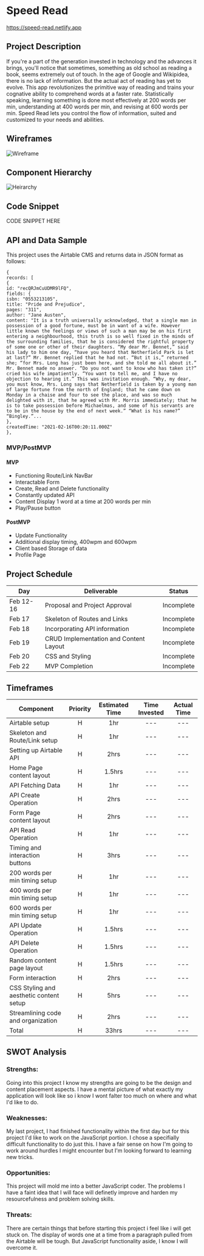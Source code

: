 # Speed Read

https://speed-read.netlify.app

## Project Description

If you're a part of the generation invested in technology and the advances it brings, you'll notice that sometimes, something as old school as reading a book, seems extremely out of touch. In the age of Google and Wikipidea, there is no lack of information. But the actual act of reading has yet to evolve. This app revolutionizes the primitive way of reading and trains your cognative ability to comprehend words at a faster rate. Statistically speaking, learning something is done most effectively at 200 words per min, understanding at 400 words per min, and revising at 600 words per min. Speed Read lets you control the flow of information, suited and customized to your needs and abilities. 

## Wireframes

![Wireframe](Assets/Wireframe.png)

## Component Hierarchy

![Heirarchy](Assets/Heirarchy.png)

## Code Snippet

CODE SNIPPET HERE

## API and Data Sample

This project uses the Airtable CMS and returns data in JSON format as follows:

```
{
records: [
{
id: "recQRJmCuUDMR9lFQ",
fields: {
isbn: "0553213105",
title: "Pride and Prejudice",
pages: "311",
author: "Jane Austen",
content: "It is a truth universally acknowledged, that a single man in possession of a good fortune, must be in want of a wife. However little known the feelings or views of such a man may be on his first entering a neighbourhood, this truth is so well fixed in the minds of the surrounding families, that he is considered the rightful property of some one or other of their daughters. “My dear Mr. Bennet,” said his lady to him one day, “have you heard that Netherfield Park is let at last?” Mr. Bennet replied that he had not. “But it is,” returned she; “for Mrs. Long has just been here, and she told me all about it.” Mr. Bennet made no answer. “Do you not want to know who has taken it?” cried his wife impatiently. “You want to tell me, and I have no objection to hearing it.” This was invitation enough. “Why, my dear, you must know, Mrs. Long says that Netherfield is taken by a young man of large fortune from the north of England; that he came down on Monday in a chaise and four to see the place, and was so much delighted with it, that he agreed with Mr. Morris immediately; that he is to take possession before Michaelmas, and some of his servants are to be in the house by the end of next week.” “What is his name?” “Bingley.”...
},
createdTime: "2021-02-16T00:20:11.000Z"
},

```

### MVP/PostMVP

#### MVP

- Functioning Route/Link NavBar
- Interactable Form
- Create, Read and Delete functionality
- Constantly updated API 
- Content Display 1 word at a time at 200 words per min
- Play/Pause button

#### PostMVP

- Update Functionality
- Additional display timing, 400wpm and 600wpm
- Client based Storage of data
- Profile Page

## Project Schedule

| Day       | Deliverable                                | Status     |
| --------- | ------------------------------------------ | ---------- |
| Feb 12-16 | Proposal and Project Approval              | Incomplete |
| Feb 17    | Skeleton of Routes and Links               | Incomplete |
| Feb 18    | Incorporating API information              | Incomplete |
| Feb 19    | CRUD Implementation and Content Layout     | Incomplete |
| Feb 20    | CSS and Styling                            | Incomplete |
| Feb 22    | MVP Completion                             | Incomplete |

## Timeframes

| Component                               | Priority | Estimated Time | Time Invested | Actual Time |
| --------------------------------------- | :------: | :------------: | :-----------: | :---------: |
| Airtable setup                          |    H     |      1hr       |      ---      |     ---     |
| Skeleton and Route/Link setup           |    H     |      1hr       |      ---      |     ---     |
| Setting up Airtable API                 |    H     |      2hrs      |      ---      |     ---     |
| Home Page content layout                |    H     |      1.5hrs    |      ---      |     ---     |
| API Fetching Data                       |    H     |      1hr       |      ---      |     ---     |
| API Create Operation                    |    H     |      2hrs      |      ---      |     ---     |
| Form Page content layout                |    H     |      2hrs      |      ---      |     ---     |
| API Read Operation                      |    H     |      1hr       |      ---      |     ---     |
| Timing and interaction buttons          |    H     |      3hrs      |      ---      |     ---     |
| 200 words per min timing setup          |    H     |      1hr       |      ---      |     ---     |
| 400 words per min timing setup          |    H     |      1hr       |      ---      |     ---     |
| 600 words per min timing setup          |    H     |      1hr       |      ---      |     ---     |
| API Update Operation                    |    H     |      1.5hrs    |      ---      |     ---     |
| API Delete Operation                    |    H     |      1.5hrs    |      ---      |     ---     |
| Random content page layout              |    H     |      1.5hrs    |      ---      |     ---     |
| Form interaction                        |    H     |      2hrs      |      ---      |     ---     |
| CSS Styling and aesthetic content setup |    H     |      5hrs      |      ---      |     ---     |
| Streamlining code and organization      |    H     |      2hrs      |      ---      |     ---     |
| Total                                   |    H     |      33hrs     |      ---      |     ---     |

## SWOT Analysis

### Strengths:

Going into this project I know my strengths are going to be the design and content placement aspects. I have a mental picture of what exactly my application
will look like so i know I wont falter too much on where and what I'd like to do. 

### Weaknesses:

My last project, I had finished functionality within the first day but for this project I'd like to work on the JavaScript portion. I chose a specifially difficult functionality to do just this. I have a fair sense on how I'm going to work around hurdles I might encounter but I'm looking forward to learning new tricks.

### Opportunities:

This project will mold me into a better JavaScript coder. The problems I have a faint idea that I will face will definetly improve and harden my resourcefulness and problem solving skills.

### Threats:

There are certain things that before starting this project i feel like i will get stuck on. The display of words one at a time from a paragraph pulled from the Airtable will be tough. But JavaScript functionality aside, I know I will overcome it.
